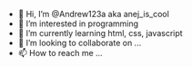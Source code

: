 - 👋 Hi, I’m @Andrew123a aka anej_is_cool
- 👀 I’m interested in programming
- 🌱 I’m currently learning html, css, javascript
- 💞️ I’m looking to collaborate on ...
- 📫 How to reach me ...

<!---
Andrew123a/Andrew123a is a ✨ special ✨ repository because its `README.md` (this file) appears on your GitHub profile.
You can click the Preview link to take a look at your changes.
--->

